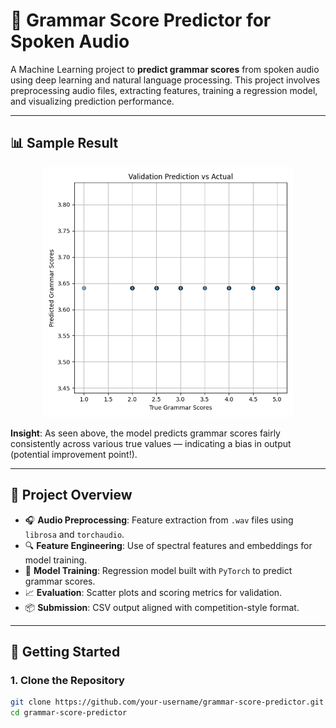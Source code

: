 # 🧠 Grammar Score Predictor for Spoken Audio

A Machine Learning project to **predict grammar scores** from spoken audio using deep learning and natural language processing. This project involves preprocessing audio files, extracting features, training a regression model, and visualizing prediction performance.

---

## 📊 Sample Result

<p align="center">
  <img src="validation_scatter.png" alt="Validation Prediction vs Actual" width="400"/>
</p>

**Insight**: As seen above, the model predicts grammar scores fairly consistently across various true values — indicating a bias in output (potential improvement point!).

---

## 📁 Project Overview

- 🎧 **Audio Preprocessing**: Feature extraction from `.wav` files using `librosa` and `torchaudio`.
- 🔍 **Feature Engineering**: Use of spectral features and embeddings for model training.
- 🧠 **Model Training**: Regression model built with `PyTorch` to predict grammar scores.
- 📈 **Evaluation**: Scatter plots and scoring metrics for validation.
- 📦 **Submission**: CSV output aligned with competition-style format.

---

## 🚀 Getting Started

### 1. Clone the Repository
```bash
git clone https://github.com/your-username/grammar-score-predictor.git
cd grammar-score-predictor

